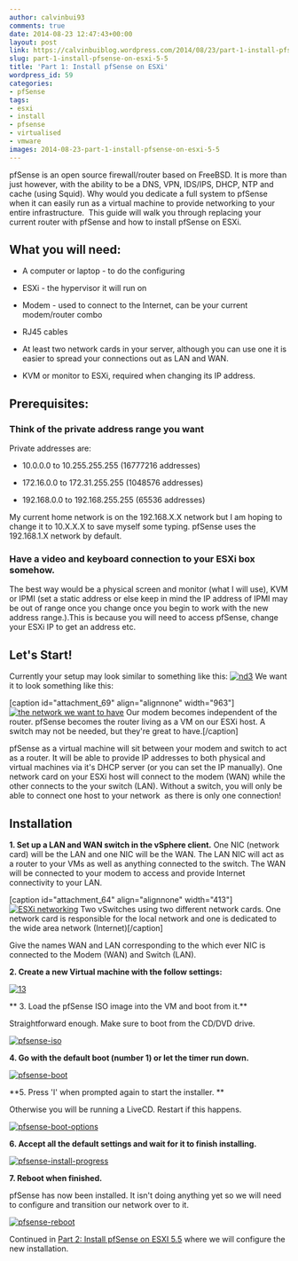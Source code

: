 ```yaml
---
author: calvinbui93
comments: true
date: 2014-08-23 12:47:43+00:00
layout: post
link: https://calvinbuiblog.wordpress.com/2014/08/23/part-1-install-pfsense-on-esxi-5-5/
slug: part-1-install-pfsense-on-esxi-5-5
title: 'Part 1: Install pfSense on ESXi'
wordpress_id: 59
categories:
- pfSense
tags:
- esxi
- install
- pfsense
- virtualised
- vmware
images: 2014-08-23-part-1-install-pfsense-on-esxi-5-5
---
```


pfSense is an open source firewall/router based on FreeBSD. It is more than just however, with the ability to be a DNS, VPN, IDS/IPS, DHCP, NTP and cache (using Squid). Why would you dedicate a full system to pfSense when it can easily run as a virtual machine to provide networking to your entire infrastructure.  This guide will walk you through replacing your current router with pfSense and how to install pfSense on ESXi.

<!-- more -->


## What you will need:





 	
  * A computer or laptop - to do the configuring

 	
  * ESXi - the hypervisor it will run on

 	
  * Modem - used to connect to the Internet, can be your current modem/router combo

 	
  * RJ45 cables

 	
  * At least two network cards in your server, although you can use one it is easier to spread your connections out as LAN and WAN.

 	
  * KVM or monitor to ESXi, required when changing its IP address.




## Prerequisites:




### Think of the private address range you want


Private addresses are:



 	
  * 10.0.0.0 to 10.255.255.255 (16777216 addresses)

 	
  * 172.16.0.0 to 172.31.255.255 (1048576 addresses)

 	
  * 192.168.0.0 to 192.168.255.255 (65536 addresses)


My current home network is on the 192.168.X.X network but I am hoping to change it to 10.X.X.X to save myself some typing. pfSense uses the 192.168.1.X network by default.


### Have a video and keyboard connection to your ESXi box somehow.


The best way would be a physical screen and monitor (what I will use), KVM or IPMI (set a static address or else keep in mind the IP address of IPMI may be out of range once you change once you begin to work with the new address range.).This is because you will need to access pfSense, change your ESXi IP to get an address etc.


## Let's Start!


Currently your setup may look similar to something like this: [![nd3](http://calvinbuiblog.files.wordpress.com/2014/08/nd3.png)](http://calvinbuiblog.files.wordpress.com/2014/08/nd3.png) We want it to look something like this:

[caption id="attachment_69" align="alignnone" width="963"][![the network we want to have](http://calvinbuiblog.files.wordpress.com/2014/08/network-diagram.png)](http://calvinbuiblog.files.wordpress.com/2014/08/network-diagram.png) Our modem becomes independent of the router. pfSense becomes the router living as a VM on our ESXi host. A switch may not be needed, but they're great to have.[/caption]

pfSense as a virtual machine will sit between your modem and switch to act as a router. It will be able to provide IP addresses to both physical and virtual machines via it's DHCP server (or you can set the IP manually). One network card on your ESXi host will connect to the modem (WAN) while the other connects to the your switch (LAN). Without a switch, you will only be able to connect one host to your network  as there is only one connection!


## Installation


**1. Set up a LAN and WAN switch in the vSphere client.** One NIC (network card) will be the LAN and one NIC will be the WAN. The LAN NIC will act as a router to your VMs as well as anything connected to the switch. The WAN will be connected to your modem to access and provide Internet connectivity to your LAN.

[caption id="attachment_64" align="alignnone" width="413"][![ESXi networking](http://calvinbuiblog.files.wordpress.com/2014/08/lanwan.png)](http://calvinbuiblog.files.wordpress.com/2014/08/lanwan.png) Two vSwitches using two different network cards. One network card is responsible for the local network and one is dedicated to the wide area network (Internet)[/caption]

Give the names WAN and LAN corresponding to the which ever NIC is connected to the Modem (WAN) and Switch (LAN).

**2. Create a new Virtual machine with the follow settings:**

[![13](http://calvinbuiblog.files.wordpress.com/2014/08/13.png)](http://calvinbuiblog.files.wordpress.com/2014/08/13.png)

** 3. Load the pfSense ISO image into the VM and boot from it.**

Straightforward enough. Make sure to boot from the CD/DVD drive.

[![pfsense-iso](http://calvinbuiblog.files.wordpress.com/2014/08/14.png)](http://calvinbuiblog.files.wordpress.com/2014/08/14.png)

**4. Go with the default boot (number 1) or let the timer run down.**

[![pfsense-boot](http://calvinbuiblog.files.wordpress.com/2014/08/141.png)](http://calvinbuiblog.files.wordpress.com/2014/08/141.png)

**5. Press 'I' when prompted again to start the installer. **

Otherwise you will be running a LiveCD. Restart if this happens.

[![pfsense-boot-options](http://calvinbuiblog.files.wordpress.com/2014/08/142.png)](http://calvinbuiblog.files.wordpress.com/2014/08/142.png)

**6. Accept all the default settings and wait for it to finish installing.**

[![pfsense-install-progress](http://calvinbuiblog.files.wordpress.com/2014/08/143.png)](http://calvinbuiblog.files.wordpress.com/2014/08/143.png)

**7. Reboot when finished.**

pfSense has now been installed. It isn't doing anything yet so we will need to configure and transition our network over to it.

[![pfsense-reboot](https://calvin.me/mymedia/uploads/2014/08/144.png)](https://calvin.me/mymedia/uploads/2014/08/144.png)

Continued in [Part 2: Install pfSense on ESXI 5.5](https://calvin.me/part-2-install-pfsense-esxi-5-5/) where we will configure the new installation.
